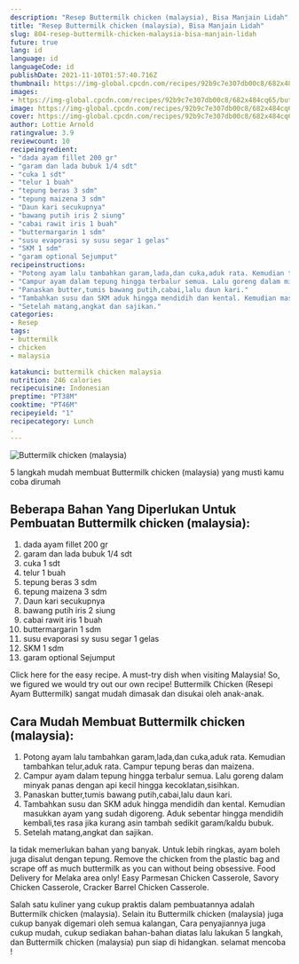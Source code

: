 ```yaml
---
description: "Resep Buttermilk chicken (malaysia), Bisa Manjain Lidah"
title: "Resep Buttermilk chicken (malaysia), Bisa Manjain Lidah"
slug: 804-resep-buttermilk-chicken-malaysia-bisa-manjain-lidah
future: true
lang: id
language: id
languageCode: id
publishDate: 2021-11-10T01:57:40.716Z 
thumbnail: https://img-global.cpcdn.com/recipes/92b9c7e307db00c8/682x484cq65/buttermilk-chicken-malaysia-foto-resep-utama.png
images:
- https://img-global.cpcdn.com/recipes/92b9c7e307db00c8/682x484cq65/buttermilk-chicken-malaysia-foto-resep-utama.png
image: https://img-global.cpcdn.com/recipes/92b9c7e307db00c8/682x484cq65/buttermilk-chicken-malaysia-foto-resep-utama.png
cover: https://img-global.cpcdn.com/recipes/92b9c7e307db00c8/682x484cq65/buttermilk-chicken-malaysia-foto-resep-utama.png
author: Lottie Arnold
ratingvalue: 3.9
reviewcount: 10
recipeingredient:
- "dada ayam fillet 200 gr"
- "garam dan lada bubuk 1/4 sdt"
- "cuka 1 sdt"
- "telur 1 buah"
- "tepung beras 3 sdm"
- "tepung maizena 3 sdm"
- "Daun kari secukupnya"
- "bawang putih iris 2 siung"
- "cabai rawit iris 1 buah"
- "buttermargarin 1 sdm"
- "susu evaporasi sy susu segar 1 gelas"
- "SKM 1 sdm"
- "garam optional Sejumput"
recipeinstructions:
- "Potong ayam lalu tambahkan garam,lada,dan cuka,aduk rata. Kemudian tambahkan telur,aduk rata. Campur tepung beras dan maizena."
- "Campur ayam dalam tepung hingga terbalur semua. Lalu goreng dalam minyak panas dengan api kecil hingga kecoklatan,sisihkan."
- "Panaskan butter,tumis bawang putih,cabai,lalu daun kari."
- "Tambahkan susu dan SKM aduk hingga mendidih dan kental. Kemudian masukkan ayam yang sudah digoreng. Aduk sebentar hingga mendidih kembali,tes rasa jika kurang asin tambah sedikit garam/kaldu bubuk."
- "Setelah matang,angkat dan sajikan."
categories:
- Resep
tags:
- buttermilk
- chicken
- malaysia

katakunci: buttermilk chicken malaysia 
nutrition: 246 calories
recipecuisine: Indonesian
preptime: "PT38M"
cooktime: "PT46M"
recipeyield: "1"
recipecategory: Lunch
. 
---
```



![Buttermilk chicken (malaysia)](https://img-global.cpcdn.com/recipes/92b9c7e307db00c8/682x484cq65/buttermilk-chicken-malaysia-foto-resep-utama.png)

5 langkah mudah membuat  Buttermilk chicken (malaysia) yang musti kamu coba dirumah

<!--inarticleads1-->

## Beberapa Bahan Yang Diperlukan Untuk Pembuatan Buttermilk chicken (malaysia):

1. dada ayam fillet 200 gr
1. garam dan lada bubuk 1/4 sdt
1. cuka 1 sdt
1. telur 1 buah
1. tepung beras 3 sdm
1. tepung maizena 3 sdm
1. Daun kari secukupnya
1. bawang putih iris 2 siung
1. cabai rawit iris 1 buah
1. buttermargarin 1 sdm
1. susu evaporasi sy susu segar 1 gelas
1. SKM 1 sdm
1. garam optional Sejumput

Click here for the easy recipe. A must-try dish when visiting Malaysia! So, we figured we would try out our own recipe! Buttermilk Chicken (Resepi Ayam Buttermilk) sangat mudah dimasak dan disukai oleh anak-anak. 

<!--inarticleads2-->

## Cara Mudah Membuat Buttermilk chicken (malaysia):

1. Potong ayam lalu tambahkan garam,lada,dan cuka,aduk rata. Kemudian tambahkan telur,aduk rata. Campur tepung beras dan maizena.
1. Campur ayam dalam tepung hingga terbalur semua. Lalu goreng dalam minyak panas dengan api kecil hingga kecoklatan,sisihkan.
1. Panaskan butter,tumis bawang putih,cabai,lalu daun kari.
1. Tambahkan susu dan SKM aduk hingga mendidih dan kental. Kemudian masukkan ayam yang sudah digoreng. Aduk sebentar hingga mendidih kembali,tes rasa jika kurang asin tambah sedikit garam/kaldu bubuk.
1. Setelah matang,angkat dan sajikan.


Ia tidak memerlukan bahan yang banyak. Untuk lebih ringkas, ayam boleh juga disalut dengan tepung. Remove the chicken from the plastic bag and scrape off as much buttermilk as you can without being obsessive. Food Delivery for Melaka area only! Easy Parmesan Chicken Casserole, Savory Chicken Casserole, Cracker Barrel Chicken Casserole. 

Salah satu kuliner yang cukup praktis dalam pembuatannya adalah  Buttermilk chicken (malaysia). Selain itu  Buttermilk chicken (malaysia)  juga cukup banyak digemari oleh semua kalangan, Cara penyajiannya juga cukup mudah, cukup sediakan bahan-bahan diatas lalu lakukan 5 langkah, dan  Buttermilk chicken (malaysia)  pun siap di hidangkan. selamat mencoba !
